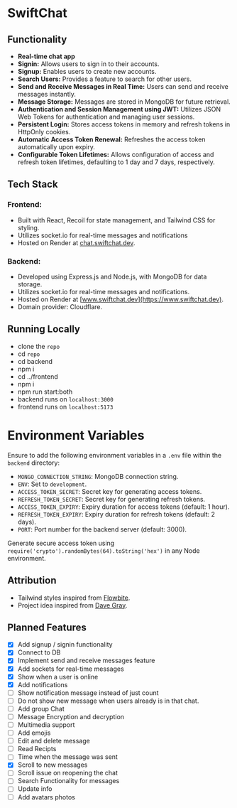 # SwiftChat

## Functionality

- **Real-time chat app**
- **Signin:** Allows users to sign in to their accounts.
- **Signup:** Enables users to create new accounts.
- **Search Users:** Provides a feature to search for other users.
- **Send and Receive Messages in Real Time:** Users can send and receive messages instantly.
- **Message Storage:** Messages are stored in MongoDB for future retrieval.
- **Authentication and Session Management using JWT:** Utilizes JSON Web Tokens for authentication and managing user sessions.
- **Persistent Login:** Stores access tokens in memory and refresh tokens in HttpOnly cookies.
- **Automatic Access Token Renewal:** Refreshes the access token automatically upon expiry.
- **Configurable Token Lifetimes:** Allows configuration of access and refresh token lifetimes, defaulting to 1 day and 7 days, respectively.

## Tech Stack

### Frontend:
- Built with React, Recoil for state management, and Tailwind CSS for styling.
- Utilizes socket.io for real-time messages and notifications
- Hosted on Render at [chat.swiftchat.dev](https://chat.swiftchat.dev).

### Backend:
- Developed using Express.js and Node.js, with MongoDB for data storage.
- Utilizes socket.io for real-time messages and notifications.
- Hosted on Render at [www.swiftchat.dev](https://www.swiftchat.dev).
- Domain provider: Cloudflare.

## Running Locally

- clone the `repo`
- cd `repo`
- cd backend
- npm i
- cd ../frontend
- npm i
- npm run start:both
- backend runs on `localhost:3000`
- frontend runs on `localhost:5173`

# Environment Variables

Ensure to add the following environment variables in a `.env` file within the `backend` directory:

- `MONGO_CONNECTION_STRING`: MongoDB connection string.
- `ENV`: Set to `development`.
- `ACCESS_TOKEN_SECRET`: Secret key for generating access tokens.
- `REFRESH_TOKEN_SECRET`: Secret key for generating refresh tokens.
- `ACCESS_TOKEN_EXPIRY`: Expiry duration for access tokens (default: 1 hour).
- `REFRESH_TOKEN_EXPIRY`: Expiry duration for refresh tokens (default: 2 days).
- `PORT`: Port number for the backend server (default: 3000).

Generate secure access token using `require('crypto').randomBytes(64).toString('hex')` in any Node environment.

## Attribution

- Tailwind styles inspired from [Flowbite](https://flowbite.com/).
- Project idea inspired from [Dave Gray](https://www.youtube.com/watch?v=brcHK3P6ChQ&list=PL0Zuz27SZ-6PRCpm9clX0WiBEMB70FWwd).


## Planned Features
- [x] Add signup / signin functionality
- [x] Connect to DB
- [x] Implement send and receive messages feature
- [x] Add sockets for real-time messages
- [x] Show when a user is online
- [x] Add notifications
- [ ] Show notification message instead of just count
- [ ] Do not show new message when users already is in that chat.
- [ ] Add group Chat
- [ ] Message Encryption and decryption
- [ ] Multimedia support
- [ ] Add emojis
- [ ] Edit and delete message
- [ ] Read Recipts
- [ ] Time when the message was sent
- [x] Scroll to new messages
- [ ] Scroll issue on reopening the chat
- [ ] Search Functionality for messages
- [ ] Update info
- [ ] Add avatars photos